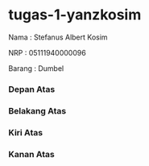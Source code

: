 # tugas-1-yanzkosim


Nama : Stefanus Albert Kosim

NRP : 05111940000096

Barang : Dumbel

### Depan Atas



### Belakang Atas



### Kiri Atas



### Kanan Atas